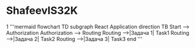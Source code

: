 # ShafeevIS32K
1
'''mermaid
flowchart TD
    subgraph React Application
        direction TB
        Start --> Authorization
        Authorization --> Routing
        Routing -->|Задача 1| Task1
        Routing -->|Задача 2| Task2
        Routing -->|Задача 3| Task3
    end
    '''

